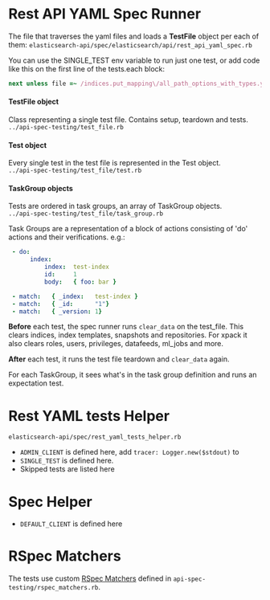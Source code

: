 # Rest API YAML Spec Runner

The file that traverses the yaml files and loads a **TestFile** object per each of them:
`elasticsearch-api/spec/elasticsearch/api/rest_api_yaml_spec.rb`

You can use the SINGLE_TEST env variable to run just one test, or add code like this on the first line of the tests.each block:  
```ruby
next unless file =~ /indices.put_mapping\/all_path_options_with_types.yml/
```

#### TestFile object
Class representing a single test file. Contains setup, teardown and tests.   
`../api-spec-testing/test_file.rb`

#### Test object
Every single test in the test file is represented in the Test object.   
`../api-spec-testing/test_file/test.rb`

#### TaskGroup objects

Tests are ordered in task groups, an array of TaskGroup objects.  
`../api-spec-testing/test_file/task_group.rb`  

Task Groups are a representation of a block of actions consisting of 'do' actions and their verifications. e.g.: 
```yaml
 - do:
      index:
          index:  test-index
          id:     1
          body:   { foo: bar }

 - match:   { _index:   test-index }
 - match:   { _id:      "1"}
 - match:   { _version: 1}
```

**Before** each test, the spec runner runs `clear_data` on the test_file. This clears indices, index templates, snapshots and repositories. For xpack it also clears roles, users, privileges, datafeeds, ml_jobs and more.

**After** each test, it runs the test file teardown and `clear_data` again.

For each TaskGroup, it sees what's in the task group definition and runs an expectation test.

# Rest YAML tests Helper

`elasticsearch-api/spec/rest_yaml_tests_helper.rb`

- `ADMIN_CLIENT` is defined here, add `tracer: Logger.new($stdout)` to 
- `SINGLE_TEST` is defined here.
- Skipped tests are listed here

# Spec Helper

- `DEFAULT_CLIENT` is defined here

# RSpec Matchers

The tests use custom [RSpec Matchers](https://www.rubydoc.info/gems/rspec-expectations/RSpec/Matchers) defined in `api-spec-testing/rspec_matchers.rb`.
